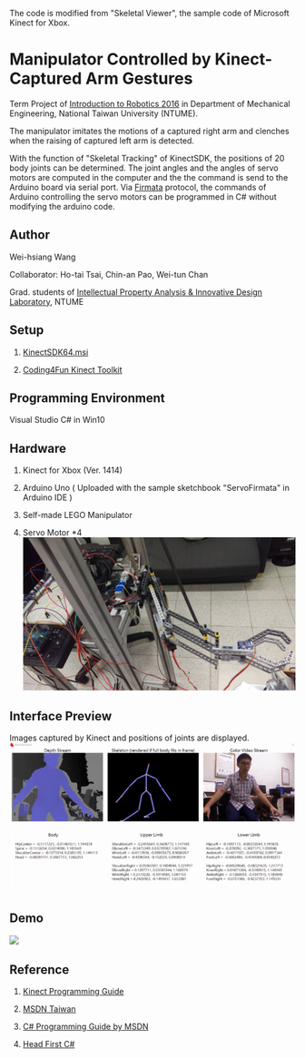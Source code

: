 The code is modified from "Skeletal Viewer", the sample code of Microsoft Kinect for Xbox.

# Manipulator Controlled by Kinect-Captured Arm Gestures
Term Project of [Introduction to Robotics 2016](https://nol.ntu.edu.tw/nol/coursesearch/print_table.php?course_id=522%20U1290&class=&dpt_code=5220&ser_no=50327&semester=105-1&lang=EN) in Department of Mechanical Engineering, National Taiwan University (NTUME).

The manipulator imitates the motions of a captured right arm and clenches when the raising of captured left arm is detected.  

With the function of "Skeletal Tracking" of KinectSDK, the positions of 20 body joints can be determined. The joint angles and the angles of servo motors are computed in the computer and the the command is send to the Arduino board via serial port. Via [Firmata](http://www.firmata.org/wiki/Main_Page) protocol, the commands of Arduino controlling the servo motors can be programmed in C# without modifying the arduino code. 

## Author
Wei-hsiang Wang

Collaborator: Ho-tai Tsai, Chin-an Pao, Wei-tun Chan

Grad. students of [Intellectual Property Analysis & Innovative Design Laboratory](http://iaid.me.ntu.edu.tw/), NTUME

## Setup
1. [KinectSDK64.msi](https://github.com/atosorigin/Kinect/blob/master/lib/Third%20Party/Microsoft%20Kinect%20SDK/KinectSDK64.msi)

2. [Coding4Fun Kinect Toolkit](https://c4fkinect.codeplex.com/releases/view/68333)

## Programming Environment
Visual Studio C# in Win10

## Hardware
1. Kinect for Xbox (Ver. 1414)

2. Arduino Uno ( Uploaded with the sample sketchbook "ServoFirmata" in Arduino IDE )

3. Self-made LEGO Manipulator

4. Servo Motor *4
![](/image/1.jpg) 

## Interface Preview
Images captured by Kinect and positions of joints are displayed.
![](/image/3.gif) 

## Demo
![](/image/123.gif) 

## Reference
1. [Kinect Programming Guide](http://research.microsoft.com/en-us/um/redmond/projects/kinectsdk/docs/ProgrammingGuide_KinectSDK.pdf)

2. [MSDN Taiwan](https://www.youtube.com/user/TWDevelopGirl/search?query=kinect)

3. [C# Programming Guide by MSDN](https://msdn.microsoft.com/en-us/library/67ef8sbd.aspx)

4. [Head First C#](http://shop.oreilly.com/product/0636920027812.do)
